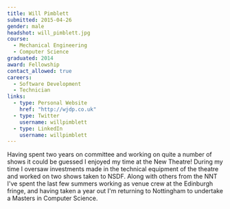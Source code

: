 ```yaml
---
title: Will Pimblett
submitted: 2015-04-26
gender: male
headshot: will_pimblett.jpg
course:
  - Mechanical Engineering
  - Computer Science
graduated: 2014
award: Fellowship
contact_allowed: true
careers:
  - Software Development
  - Technician
links:
  - type: Personal Website
    href: "http://wjdp.co.uk"
  - type: Twitter
    username: willpimblett
  - type: LinkedIn
    username: willpimblett
---
```


Having spent two years on committee and working on quite a number of shows it could be guessed I enjoyed my time at the New Theatre! During my time I oversaw investments made in the technical equipment of the theatre and worked on two shows taken to NSDF. Along with others from the NNT I've spent the last few summers working as venue crew at the Edinburgh fringe, and having taken a year out I'm returning to Nottingham to undertake a Masters in Computer Science.
